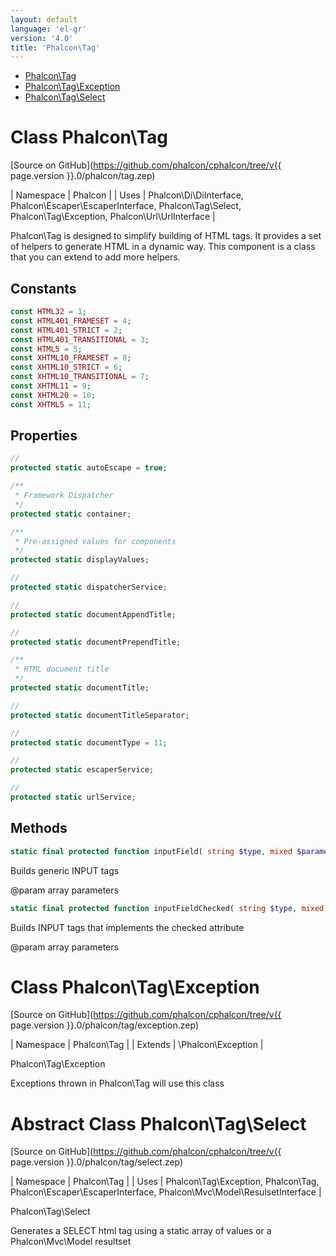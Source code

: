 ```yaml
---
layout: default
language: 'el-gr'
version: '4.0'
title: 'Phalcon\Tag'
---
```


* [Phalcon\Tag](#tag)
* [Phalcon\Tag\Exception](#tag-exception)
* [Phalcon\Tag\Select](#tag-select)

<h1 id="tag">Class Phalcon\Tag</h1>

[Source on GitHub](https://github.com/phalcon/cphalcon/tree/v{{ page.version }}.0/phalcon/tag.zep)

| Namespace | Phalcon | | Uses | Phalcon\Di\DiInterface, Phalcon\Escaper\EscaperInterface, Phalcon\Tag\Select, Phalcon\Tag\Exception, Phalcon\Url\UrlInterface |

Phalcon\Tag is designed to simplify building of HTML tags. It provides a set of helpers to generate HTML in a dynamic way. This component is a class that you can extend to add more helpers.

## Constants

```php
const HTML32 = 1;
const HTML401_FRAMESET = 4;
const HTML401_STRICT = 2;
const HTML401_TRANSITIONAL = 3;
const HTML5 = 5;
const XHTML10_FRAMESET = 8;
const XHTML10_STRICT = 6;
const XHTML10_TRANSITIONAL = 7;
const XHTML11 = 9;
const XHTML20 = 10;
const XHTML5 = 11;
```

## Properties

```php
//
protected static autoEscape = true;

/**
 * Framework Dispatcher
 */
protected static container;

/**
 * Pre-assigned values for components
 */
protected static displayValues;

//
protected static dispatcherService;

//
protected static documentAppendTitle;

//
protected static documentPrependTitle;

/**
 * HTML document title
 */
protected static documentTitle;

//
protected static documentTitleSeparator;

//
protected static documentType = 11;

//
protected static escaperService;

//
protected static urlService;

```

## Methods

```php
static final protected function inputField( string $type, mixed $parameters, bool $asValue = bool ): string;
```

Builds generic INPUT tags

@param array parameters

```php
static final protected function inputFieldChecked( string $type, mixed $parameters ): string;
```

Builds INPUT tags that implements the checked attribute

@param array parameters

<h1 id="tag-exception">Class Phalcon\Tag\Exception</h1>

[Source on GitHub](https://github.com/phalcon/cphalcon/tree/v{{ page.version }}.0/phalcon/tag/exception.zep)

| Namespace | Phalcon\Tag | | Extends | \Phalcon\Exception |

Phalcon\Tag\Exception

Exceptions thrown in Phalcon\Tag will use this class

<h1 id="tag-select">Abstract Class Phalcon\Tag\Select</h1>

[Source on GitHub](https://github.com/phalcon/cphalcon/tree/v{{ page.version }}.0/phalcon/tag/select.zep)

| Namespace | Phalcon\Tag | | Uses | Phalcon\Tag\Exception, Phalcon\Tag, Phalcon\Escaper\EscaperInterface, Phalcon\Mvc\Model\ResulsetInterface |

Phalcon\Tag\Select

Generates a SELECT html tag using a static array of values or a Phalcon\Mvc\Model resultset